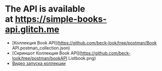 # The API is available at https://simple-books-api.glitch.me
* [Коллекция Book API](https://github.com/beck-look/tree/postman/Book API.postman_collection.json)
* [Скриншот Коллекция Book API](https://github.com/beck-look/tree/postman/bookAPI Listbook.png)
* [Видео запуска коллекции](https://github.com/beck-look/tree/postman/runBookApi.mp4)

